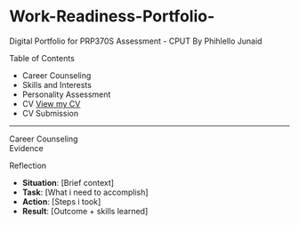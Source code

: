 # Work-Readiness-Portfolio-
Digital Portfolio for PRP370S Assessment - CPUT 
 By   Phihlello Junaid

Table of Contents  
 - Career Counseling 
 - Skills and Interests 
 - Personality Assessment
 - CV [View my CV](/files/CV.pdf)
 - CV Submission
 
---
Career Counseling  
Evidence  

Reflection 
- **Situation**: [Brief context]  
- **Task**: [What i need to accomplish]  
- **Action**: [Steps i took]  
- **Result**: [Outcome + skills learned]  
